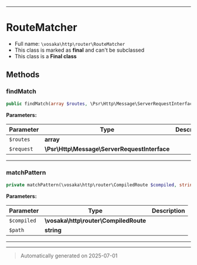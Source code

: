 ***

# RouteMatcher





* Full name: `\vosaka\http\router\RouteMatcher`
* This class is marked as **final** and can't be subclassed
* This class is a **Final class**




## Methods


### findMatch



```php
public findMatch(array $routes, \Psr\Http\Message\ServerRequestInterface $request): ?\vosaka\http\router\RouteMatch
```








**Parameters:**

| Parameter | Type | Description |
|-----------|------|-------------|
| `$routes` | **array** |  |
| `$request` | **\Psr\Http\Message\ServerRequestInterface** |  |





***

### matchPattern



```php
private matchPattern(\vosaka\http\router\CompiledRoute $compiled, string $path): ?array
```








**Parameters:**

| Parameter | Type | Description |
|-----------|------|-------------|
| `$compiled` | **\vosaka\http\router\CompiledRoute** |  |
| `$path` | **string** |  |





***


***
> Automatically generated on 2025-07-01
